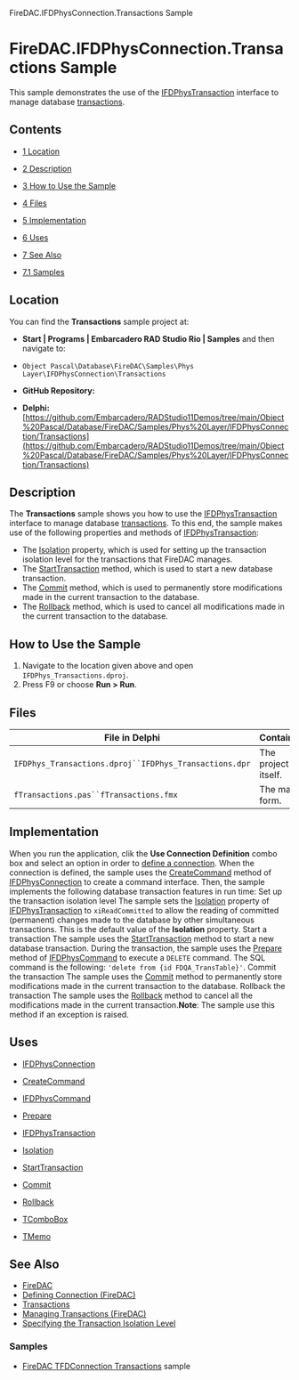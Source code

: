 FireDAC.IFDPhysConnection.Transactions Sample[]()
# FireDAC.IFDPhysConnection.Transactions Sample 


This sample demonstrates the use of the [IFDPhysTransaction](http://docwiki.embarcadero.com/Libraries/en/FireDAC.Phys.Intf.IFDPhysTransaction) interface to manage database [transactions](http://docwiki.embarcadero.com/RADStudio/en/Managing_Transactions_(FireDAC)).
## Contents



* [1 Location](#Location)
* [2 Description](#Description)
* [3 How to Use the Sample](#How_to_Use_the_Sample)
* [4 Files](#Files)
* [5 Implementation](#Implementation)
* [6 Uses](#Uses)
* [7 See Also](#See_Also)

* [7.1 Samples](#Samples)


## Location 

You can find the **Transactions** sample project at:
* **Start | Programs | Embarcadero RAD Studio Rio | Samples** and then navigate to:

* `Object Pascal\Database\FireDAC\Samples\Phys Layer\IFDPhysConnection\Transactions`

* **GitHub Repository:**

* **Delphi:**[https://github.com/Embarcadero/RADStudio11Demos/tree/main/Object%20Pascal/Database/FireDAC/Samples/Phys%20Layer/IFDPhysConnection/Transactions](https://github.com/Embarcadero/RADStudio11Demos/tree/main/Object%20Pascal/Database/FireDAC/Samples/Phys%20Layer/IFDPhysConnection/Transactions)

## Description 

The **Transactions** sample shows you how to use the [IFDPhysTransaction](http://docwiki.embarcadero.com/Libraries/en/FireDAC.Phys.Intf.IFDPhysTransaction) interface to manage database [transactions](http://docwiki.embarcadero.com/RADStudio/en/Managing_Transactions_(FireDAC)). To this end, the sample makes use of the following properties and methods of [IFDPhysTransaction](http://docwiki.embarcadero.com/Libraries/en/FireDAC.Phys.Intf.IFDPhysTransaction):
*  The [Isolation](http://docwiki.embarcadero.com/Libraries/en/FireDAC.Stan.Option.TFDTxOptions.Isolation) property, which is used for setting up the transaction isolation level for the transactions that FireDAC manages.
*  The [StartTransaction](http://docwiki.embarcadero.com/Libraries/en/FireDAC.Phys.Intf.IFDPhysTransaction.StartTransaction) method, which is used to start a new database transaction.
*  The [Commit](http://docwiki.embarcadero.com/Libraries/en/FireDAC.Phys.Intf.IFDPhysTransaction.Commit) method, which is used to permanently store modifications made in the current transaction to the database.
*  The [Rollback](http://docwiki.embarcadero.com/Libraries/en/FireDAC.Phys.Intf.IFDPhysTransaction.Rollback) method, which is used to cancel all modifications made in the current transaction to the database.

## How to Use the Sample 


1.  Navigate to the location given above and open `IFDPhys_Transactions.dproj`.
2.  Press F9 or choose **Run > Run**.

## Files 



| File in Delphi                                       | Contains          |
|------------------------------------------------------|-------------------|
|`IFDPhys_Transactions.dproj``IFDPhys_Transactions.dpr`|The project itself.|
|`fTransactions.pas``fTransactions.fmx`                |The main form.     |


## Implementation 

When you run the application, clik the **Use Connection Definition** combo box and select an option in order to [define a connection](http://docwiki.embarcadero.com/RADStudio/en/Defining_Connection_(FireDAC)). When the connection is defined, the sample uses the [CreateCommand](http://docwiki.embarcadero.com/Libraries/en/FireDAC.Phys.Intf.IFDPhysConnection.CreateCommand) method of [IFDPhysConnection](http://docwiki.embarcadero.com/Libraries/en/FireDAC.Phys.Intf.IFDPhysConnection) to create a command interface. Then, the sample implements the following database transaction features in run time: Set up the transaction isolation level  The sample sets the [Isolation](http://docwiki.embarcadero.com/Libraries/en/FireDAC.Stan.Option.TFDTxOptions.Isolation) property of [IFDPhysTransaction](http://docwiki.embarcadero.com/Libraries/en/FireDAC.Phys.Intf.IFDPhysTransaction) to `xiReadCommitted` to allow the reading of committed (permanent) changes made to the database by other simultaneous transactions. This is the default value of the **Isolation** property. Start a transaction The sample uses the [StartTransaction](http://docwiki.embarcadero.com/Libraries/en/FireDAC.Phys.Intf.IFDPhysTransaction.StartTransaction) method to start a new database transaction. During the transaction, the sample uses the [Prepare](http://docwiki.embarcadero.com/Libraries/en/FireDAC.Phys.Intf.IFDPhysCommand.Prepare) method of [IFDPhysCommand](http://docwiki.embarcadero.com/Libraries/en/FireDAC.Phys.Intf.IFDPhysCommand) to execute a `DELETE` command. The SQL command is the following: `'delete from {id FDQA_TransTable}'`.  Commit the transaction The sample uses the [Commit](http://docwiki.embarcadero.com/Libraries/en/FireDAC.Phys.Intf.IFDPhysTransaction.Commit) method to permanently store modifications made in the current transaction to the database. Rollback the transaction The sample uses the [Rollback](http://docwiki.embarcadero.com/Libraries/en/FireDAC.Phys.Intf.IFDPhysTransaction.Rollback) method to cancel all the modifications made in the current transaction.**Note**: The sample use this method if an exception is raised. 
## Uses 


* [IFDPhysConnection](http://docwiki.embarcadero.com/Libraries/en/FireDAC.Phys.Intf.IFDPhysConnection)

* [CreateCommand](http://docwiki.embarcadero.com/Libraries/en/FireDAC.Phys.Intf.IFDPhysConnection.CreateCommand)

* [IFDPhysCommand](http://docwiki.embarcadero.com/Libraries/en/FireDAC.Phys.Intf.IFDPhysCommand)

* [Prepare](http://docwiki.embarcadero.com/Libraries/en/FireDAC.Phys.Intf.IFDPhysCommand.Prepare)

* [IFDPhysTransaction](http://docwiki.embarcadero.com/Libraries/en/FireDAC.Phys.Intf.IFDPhysTransaction)

* [Isolation](http://docwiki.embarcadero.com/Libraries/en/FireDAC.Stan.Option.TFDTxOptions.Isolation)
* [StartTransaction](http://docwiki.embarcadero.com/Libraries/en/FireDAC.Phys.Intf.IFDPhysTransaction.StartTransaction)
* [Commit](http://docwiki.embarcadero.com/Libraries/en/FireDAC.Phys.Intf.IFDPhysTransaction.Commit)
* [Rollback](http://docwiki.embarcadero.com/Libraries/en/FireDAC.Phys.Intf.IFDPhysTransaction.Rollback)

* [TComboBox](http://docwiki.embarcadero.com/Libraries/en/Vcl.StdCtrls.TComboBox)
* [TMemo](http://docwiki.embarcadero.com/Libraries/en/Vcl.StdCtrls.TMemo)

## See Also 


* [FireDAC](http://docwiki.embarcadero.com/RADStudio/en/FireDAC)
* [Defining Connection (FireDAC)](http://docwiki.embarcadero.com/RADStudio/en/Defining_Connection_(FireDAC))
* [Transactions](http://docwiki.embarcadero.com/RADStudio/en/Transactions)
* [Managing Transactions (FireDAC)](http://docwiki.embarcadero.com/RADStudio/en/Managing_Transactions_(FireDAC))
* [Specifying the Transaction Isolation Level](http://docwiki.embarcadero.com/RADStudio/en/Specifying_the_Transaction_Isolation_Level)

### Samples 


* [FireDAC TFDConnection Transactions](http://docwiki.embarcadero.com/CodeExamples/en/FireDAC.Transactions_Sample) sample





